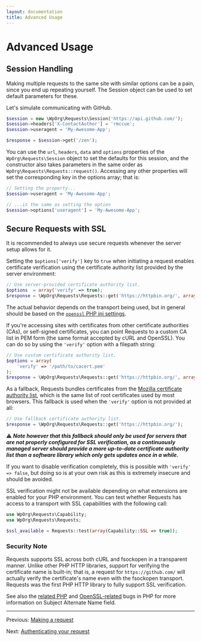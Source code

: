 ```yaml
---
layout: documentation
title: Advanced Usage
---
```


Advanced Usage
==============

Session Handling
----------------
Making multiple requests to the same site with similar options can be a pain,
since you end up repeating yourself. The Session object can be used to set
default parameters for these.

Let's simulate communicating with GitHub.

```php
$session = new \WpOrg\Requests\Session('https://api.github.com/');
$session->headers['X-ContactAuthor'] = 'rmccue';
$session->useragent = 'My-Awesome-App';

$response = $session->get('/zen');
```

You can use the `url`, `headers`, `data` and `options` properties of the `WpOrg\Requests\Session`
object to set the defaults for this session, and the constructor also takes
parameters in the same order as `WpOrg\Requests\Requests::request()`. Accessing any other
properties will set the corresponding key in the options array; that is:

```php
// Setting the property...
$session->useragent = 'My-Awesome-App';

// ...is the same as setting the option
$session->options['useragent'] = 'My-Awesome-App';
```


Secure Requests with SSL
------------------------

It is recommended to always use secure requests whenever the server setup allows for it.

Setting the `$options['verify']` key to `true` when initiating a request enables certificate
verification using the certificate authority list provided by the server environment:

```php
// Use server-provided certificate authority list.
$options  = array('verify' => true);
$response = \WpOrg\Requests\Requests::get('https://httpbin.org/', array(), $options);
```

The actual behavior depends on the transport being used, but in general should be based on the [`openssl` PHP ini settings].

If you're accessing sites with certificates from other certificate authorities (CAs), or self-signed certificates,
you can point Requests to a custom CA list in PEM form (the same format accepted by cURL and OpenSSL).
You can do so by using the `'verify'` option with a filepath string:

```php
// Use custom certificate authority list.
$options = array(
    'verify' => '/path/to/cacert.pem'
);
$response = \WpOrg\Requests\Requests::get('https://httpbin.org/', array(), $options);
```

As a fallback, Requests bundles certificates from the [Mozilla certificate authority list],
which is the same list of root certificates used by most browsers.
This fallback is used when the `'verify'` option is not provided at all:

```php
// Use fallback certificate authority list.
$response = \WpOrg\Requests\Requests::get('https://httpbin.org/');
```

:warning: **_Note however that this fallback should only be used for servers that are not properly
configured for SSL verification, as a continuously managed server should provide a more
up-to-date certificate authority list than a software library which only gets updates once in a while._**

If you want to disable verification completely, this is possible with `'verify' => false`,
but doing so is at your own risk as this is extremely insecure and should be avoided.

SSL verification might not be available depending on what extensions
are enabled for your PHP environment. You can test whether Requests has
access to a transport with SSL capabilities with the following call:

```php
use WpOrg\Requests\Capability;
use WpOrg\Requests\Requests;

$ssl_available = Requests::test(array(Capability::SSL => true));
```

### Security Note
Requests supports SSL across both cURL and fsockopen in a transparent manner.
Unlike other PHP HTTP libraries, support for verifying the certificate name is
built-in; that is, a request for `https://github.com/` will actually verify the
certificate's name even with the fsockopen transport. Requests was the
first PHP HTTP library to fully support SSL verification.

See also the [related PHP][php-bug-47030] and [OpenSSL-related][php-bug-55820]
bugs in PHP for more information on Subject Alternate Name field.

[Mozilla certificate authority list]: https://www.mozilla.org/projects/security/certs/
[`openssl` PHP ini settings]: https://www.php.net/manual/en/openssl.configuration.php
[php-bug-47030]: https://php.net/47030
[php-bug-55820]: https://php.net/55820

***

Previous: [Making a request](usage.html)

Next: [Authenticating your request](authentication.html)
